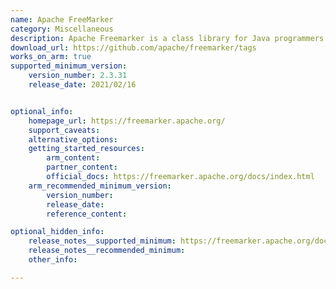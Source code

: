 ```yaml
---
name: Apache FreeMarker
category: Miscellaneous
description: Apache Freemarker is a class library for Java programmers. It's a generic tool to generate text output, anything from HTML to auto generated source code.
download_url: https://github.com/apache/freemarker/tags
works_on_arm: true
supported_minimum_version:
    version_number: 2.3.31
    release_date: 2021/02/16


optional_info:
    homepage_url: https://freemarker.apache.org/
    support_caveats:
    alternative_options:
    getting_started_resources:
        arm_content:
        partner_content:
        official_docs: https://freemarker.apache.org/docs/index.html
    arm_recommended_minimum_version:
        version_number:
        release_date:
        reference_content:

optional_hidden_info:
    release_notes__supported_minimum: https://freemarker.apache.org/docs/versions_2_3_31.html
    release_notes__recommended_minimum:
    other_info:

---
```

